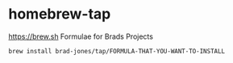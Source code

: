 # homebrew-tap

https://brew.sh Formulae for Brads Projects

```
brew install brad-jones/tap/FORMULA-THAT-YOU-WANT-TO-INSTALL
```